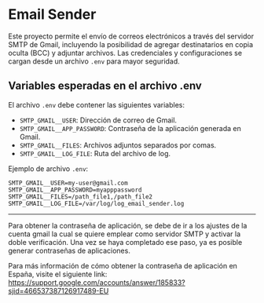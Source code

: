 # Email Sender

Este proyecto permite el envío de correos electrónicos a través del servidor SMTP de Gmail, incluyendo la posibilidad de agregar destinatarios en copia oculta (BCC) y adjuntar archivos. Las credenciales y configuraciones se cargan desde un archivo `.env` para mayor seguridad.

## Variables esperadas en el archivo .env

El archivo `.env` debe contener las siguientes variables:

- `SMTP_GMAIL__USER`: Dirección de correo de Gmail.
- `SMTP_GMAIL__APP_PASSWORD`: Contraseña de la aplicación generada en Gmail.
- `SMTP_GMAIL__FILES`: Archivos adjuntos separados por comas.
- `SMTP_GMAIL__LOG_FILE`: Ruta del archivo de log.

Ejemplo de archivo `.env`:
```env
SMTP_GMAIL__USER=my-user@gmail.com
SMTP_GMAIL__APP_PASSWORD=myapppassword
SMTP_GMAIL__FILES=/path_file1,/path_file2
SMTP_GMAIL__LOG_FILE=/var/log/log_email_sender.log
```

---
Para obtener la contraseña de aplicación, se debe de ir a los ajustes de la cuenta gmail la cual se quiere emplear como servidor SMTP y activar la doble verificación. Una vez se haya completado ese paso, ya es posible generar contraseñas de aplicaciones.

Para más información de cómo obtener la contraseña de aplicación en España, visite el siguiente link: https://support.google.com/accounts/answer/185833?sjid=466537387126917489-EU
